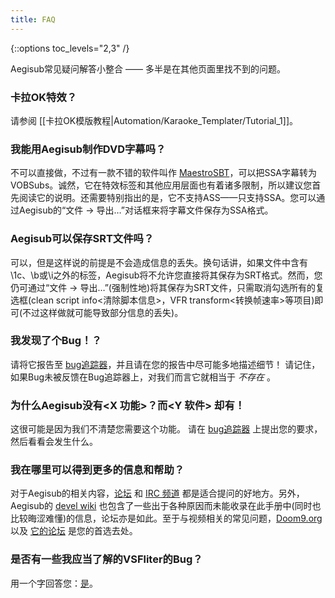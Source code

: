 ```yaml
---
title: FAQ
---
```


{::options toc_levels="2,3" /}

Aegisub常见疑问解答小整合 —— 多半是在其他页面里找不到的问题。

### 卡拉OK特效？ ###

请参阅 [[卡拉OK模版教程|Automation/Karaoke_Templater/Tutorial_1]]。

### 我能用Aegisub制作DVD字幕吗？ ###

不可以直接做，不过有一款不错的软件叫作 [MaestroSBT](http://sourceforge.net/projects/maestrosbt/)，可以把SSA字幕转为VOBSubs。诚然，它在特效标签和其他应用层面也有着诸多限制，所以建议您首先阅读它的说明。还需要特别指出的是，它不支持ASS——只支持SSA。您可以通过Aegisub的“文件 -> 导出…”对话框来将字幕文件保存为SSA格式。

### Aegisub可以保存SRT文件吗？ ###

可以，但是这样说的前提是不会造成信息的丢失。换句话讲，如果文件中含有\1c、\b或\i之外的标签，Aegisub将不允许您直接将其保存为SRT格式。然而，您仍可通过“文件 -> 导出…”(强制性地)将其保存为SRT文件，只需取消勾选所有的复选框(clean script info&lt;清除脚本信息&gt;，VFR transform&lt;转换帧速率&gt;等项目)即可(不过这样做就可能导致部分信息的丢失)。

### 我发现了个Bug！？ ###

请将它报告至 [bug追踪器](http://devel.aegisub.org/)，并且请在您的报告中尽可能多地描述细节！
请记住，如果Bug未被反馈在Bug追踪器上，对我们而言它就相当于 _不存在_ 。

### 为什么Aegisub没有&lt;X 功能&gt;？而&lt;Y 软件&gt; 却有！ ###

这很可能是因为我们不清楚您需要这个功能。
请在 [bug追踪器](http://devel.aegisub.org/) 上提出您的要求，然后看看会发生什么。

### 我在哪里可以得到更多的信息和帮助？ ###

对于Aegisub的相关内容，[论坛](http://forums.aegisub.org) 和 [IRC 频道](irc://irc.rizon.net/aegisub) 都是适合提问的好地方。另外，Aegisub的 [devel wiki](http://devel.aegisub.org) 也包含了一些出于各种原因而未能收录在此手册中(同时也比较晦涩难懂)的信息，论坛亦是如此。至于与视频相关的常见问题，[Doom9.org](http://www.doom9.org) 以及 [它的论坛](http://forum.doom9.org) 是您的首选去处。

### 是否有一些我应当了解的VSFliter的Bug？ ###

用一个字回答您：[是](http://asa.diac24.net/VSFilter#BUGS)。
